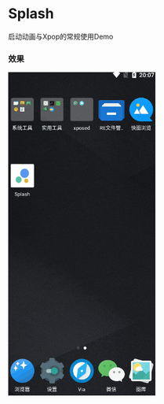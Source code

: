 # Splash
启动动画与Xpop的常规使用Demo
### 效果
<img width=300 src="https://github.com/dahui888/Splash/blob/master/picture/1.gif?raw=true/1.gif"/>
